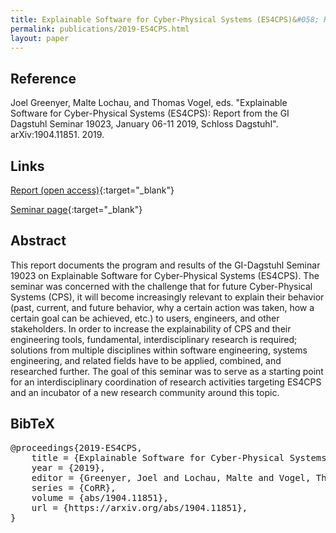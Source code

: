 ```yaml
---
title: Explainable Software for Cyber-Physical Systems (ES4CPS)&#058; Report from the GI Dagstuhl Seminar 19023, January 06-11 2019, Schloss Dagstuhl
permalink: publications/2019-ES4CPS.html
layout: paper
---
```


## Reference
Joel Greenyer, Malte Lochau, and Thomas Vogel, eds. "Explainable Software for Cyber-Physical Systems (ES4CPS): Report from the GI Dagstuhl Seminar 19023, January 06-11 2019, Schloss Dagstuhl". 	arXiv:1904.11851. 2019.

## Links
[Report (open access)](https://arxiv.org/abs/1904.11851){:target="_blank"}

[Seminar page](https://thomas-vogel.github.io/ES4CPS/){:target="_blank"}

## Abstract
This report documents the program and results of the GI-Dagstuhl Seminar 19023 on Explainable Software for Cyber-Physical Systems (ES4CPS). The seminar was concerned with the challenge that for future Cyber-Physical Systems (CPS), it will become increasingly relevant to explain their behavior (past, current, and future behavior, why a certain action was taken, how a certain goal can be achieved, etc.) to users, engineers, and other stakeholders. In order to increase the explainability of CPS and their engineering tools, fundamental, interdisciplinary research is required; solutions from multiple disciplines within software engineering, systems engineering, and related fields have to be applied, combined, and researched further. The goal of this seminar was to serve as a starting point for an interdisciplinary coordination of research activities targeting ES4CPS and an incubator of a new research community around this topic.

## BibTeX

<div class="bibtex">
<pre>@proceedings{2019-ES4CPS,
    title = {Explainable Software for Cyber-Physical Systems (ES4CPS): Report from the GI Dagstuhl Seminar 19023, January 06-11 2019, Schloss Dagstuhl},
    year = {2019},
    editor = {Greenyer, Joel and Lochau, Malte and Vogel, Thomas},
    series = {CoRR},
    volume = {abs/1904.11851},
    url = {https://arxiv.org/abs/1904.11851},
}</pre>
</div>
